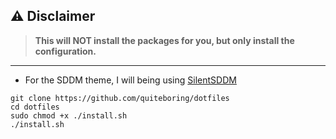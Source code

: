 ## ⚠️ Disclaimer

> **This will NOT install the packages for you, but only install the configuration.**

---

- For the SDDM theme, I will being using [SilentSDDM](https://github.com/uiriansan/SilentSDDM)

```
git clone https://github.com/quiteboring/dotfiles
cd dotfiles
sudo chmod +x ./install.sh
./install.sh
```